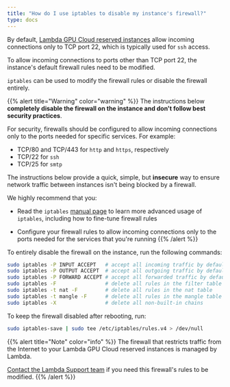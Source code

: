 ```yaml
---
title: "How do I use iptables to disable my instance's firewall?"
type: docs
---
```


By default,
[Lambda GPU Cloud reserved instances](https://lambdalabs.com/service/gpu-cloud/reserved)
allow incoming connections only to TCP port 22, which is typically used for
`ssh` access.

To allow incoming connections to ports other than TCP port 22, the instance's
default firewall rules need to be modified.

`iptables` can be used to modify the firewall rules or disable the firewall
entirely.

{{% alert title="Warning" color="warning" %}}
The instructions below **completely disable the firewall on the instance and
don't follow best security practices**.

For security, firewalls should be configured to allow incoming connections
only to the ports needed for specific services. For example:

- TCP/80 and TCP/443 for `http` and `https`, respectively
- TCP/22 for `ssh`
- TCP/25 for `smtp`

The instructions below provide a quick, simple, but **insecure** way to ensure
network traffic between instances isn't being blocked by a firewall.

We highly recommend that you:

- Read the `iptables` [manual page](https://linux.die.net/man/8/iptables) to
  learn more advanced usage of `iptables`, including how to fine-tune firewall
  rules

- Configure your firewall rules to allow incoming connections only to the
  ports needed for the services that you're running
{{% /alert %}}

To entirely disable the firewall on the instance, run the following commands:

```bash
sudo iptables -P INPUT ACCEPT   # accept all incoming traffic by default
sudo iptables -P OUTPUT ACCEPT  # accept all outgoing traffic by default
sudo iptables -P FORWARD ACCEPT # accept all forwarded traffic by default
sudo iptables -F                # delete all rules in the filter table
sudo iptables -t nat -F         # delete all rules in the nat table
sudo iptables -t mangle -F      # delete all rules in the mangle table
sudo iptables -X                # delete all non-built-in chains
```

To keep the firewall disabled after rebooting, run:
```bash
sudo iptables-save | sudo tee /etc/iptables/rules.v4 > /dev/null
```

{{% alert title="Note" color="info" %}}
The firewall that restricts traffic from the Internet to your Lambda GPU Cloud
reserved instances is managed by Lambda.

[Contact the Lambda Support team](mailto:reservedcloud@lambdalabs.com?subject=Modify%20firewall)
if you need this firewall's rules to be modified.
{{% /alert %}}
